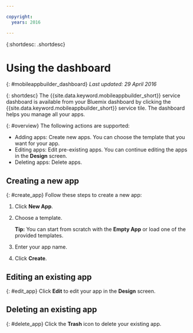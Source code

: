 ```yaml
---

copyright:
  years: 2016

---
```

{:shortdesc: .shortdesc}

# Using the dashboard
{: #mobileappbuilder_dashboard}
*Last updated: 29 April 2016*

{: shortdesc}
The {{site.data.keyword.mobileappbuilder_short}} service dashboard is available from your Bluemix dashboard by clicking the {{site.data.keyword.mobileappbuilder_short}} service tile. The dashboard helps you manage all your apps.

{: #overview}
The following actions are supported:

* Adding apps: Create new apps. You can choose the template that you want for your app.
* Editing apps: Edit pre-existing apps. You can continue editing the apps in the **Design** screen.
* Deleting apps: Delete apps.

## Creating a new app
{: #create_app}
Follow these steps to create a new app:

1. Click **New App**.

2. Choose a template.
	
	**Tip:** You can start from scratch with the **Empty App** or load one of the provided templates.

3. Enter your app name.

4. Click **Create**.


## Editing an existing app
{: #edit_app}
Click **Edit** to edit your app in the **Design** screen.


## Deleting an existing app
{: #delete_app}
Click the **Trash** icon to delete your existing app.
